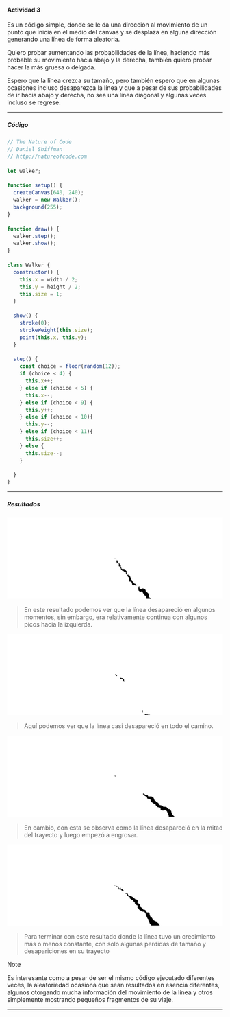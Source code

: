 #### Actividad 3

Es un código simple, donde se le da una dirección al movimiento de un punto que inicia en el medio del canvas y se desplaza en alguna dirección generando una línea de forma aleatoria.

Quiero probar aumentando las probabilidades de la línea, haciendo más probable su movimiento hacia abajo y la derecha, también quiero probar hacer la más gruesa o delgada.

Espero que la línea crezca su tamaño, pero también espero que en algunas ocasiones incluso desaparezca la línea y que a pesar de sus probabilidades de ir hacia abajo y derecha, no sea una línea diagonal y algunas veces incluso se regrese.

---
##### Código

```js
// The Nature of Code
// Daniel Shiffman
// http://natureofcode.com

let walker;

function setup() {
  createCanvas(640, 240);
  walker = new Walker();
  background(255);
}

function draw() {
  walker.step();
  walker.show();
}

class Walker {
  constructor() {
    this.x = width / 2;
    this.y = height / 2;
    this.size = 1;
  }

  show() {
    stroke(0);
    strokeWeight(this.size);
    point(this.x, this.y);
  }

  step() {
    const choice = floor(random(12));
    if (choice < 4) {
      this.x++;
    } else if (choice < 5) {
      this.x--;
    } else if (choice < 9) {
      this.y++;
    } else if (choice < 10){
      this.y--;
    } else if (choice < 11){
      this.size++;
    } else {
      this.size--;
    }
    
  }
}

```
---
##### Resultados
![resultado1](../../../../assets/unit1/act3_1.png)
> En este resultado podemos ver que la línea desapareció en algunos momentos, sin embargo, era relativamente continua con algunos picos hacia la izquierda.

![resultado2](../../../../assets/unit1/act3_2.png)
> Aquí podemos ver que la línea casi desapareció en todo el camino.

![resultado3](../../../../assets/unit1/act3_3.png)
> En cambio, con esta se observa como la línea desapareció en la mitad del trayecto y luego empezó a engrosar.

![resultado4](../../../../assets/unit1/act3_4.png)
> Para terminar con este resultado donde la línea tuvo un crecimiento más o menos constante, con solo algunas perdidas de tamaño y desapariciones en su trayecto

> [!NOTE]
> Es interesante como a pesar de ser el mismo código ejecutado diferentes veces, la aleatoriedad ocasiona que sean resultados en esencia diferentes, algunos otorgando mucha información del movimiento de la línea y otros simplemente mostrando pequeños fragmentos de su viaje.

---

